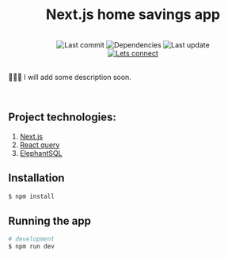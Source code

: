 <h1 align="center">
    Next.js home savings app
</h1>
<br>

<div align="center">
    <!-- Last commit -->
    <img src="https://img.shields.io/github/last-commit/sotream/nextjs-home-savings.svg?longCache=true&style=flat-square" alt="Last commit"
    />
    <!-- Dependencies -->
    <img src="https://img.shields.io/badge/dependencies-up%20to%20date-brightgreen.svg?longCache=true&style=flat-square" alt="Dependencies"
    />
    <!-- Contributors welcome -->
    <img src="https://img.shields.io/badge/contributions-welcome-orange.svg?longCache=true&style=flat-square" alt="Last update"
    />
</div>
<div align="center">
    <!-- Мій LinkedIn -->
    <a href="https://www.linkedin.com/in/andrii-prisniak">
        <img src="https://img.shields.io/badge/Let's%20connect%20on%20LinkedIn-LinkedIn-blue.svg?longCache=true&style=for-the-badge&link=https://www.linkedin.com/in/andrii-prisniak"
            alt="Lets connect" />
    </a>
</div>
<br>

<p>
    👨🏼‍🔬 I will add some description soon.
</p>
<br>


## Project technologies:

1. [Next.js](https://nextjs.org/)
2. [React query](https://tanstack.com/query)
3. [ElephantSQL](https://www.elephantsql.com/)

## Installation

```bash
$ npm install
```

## Running the app

```bash
# development
$ npm run dev
```

